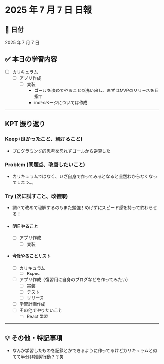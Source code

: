 # 2025 年 7 月 7 日 日報

## 📅 日付

2025 年 7 月 7 日

## ✅ 本日の学習内容

- [ ] カリキュラム
  - [ ] アプリ作成
    - [ ] 実装
      - ゴールを決めてやることの洗い出し、まずはMVPのリリースを目指す
      - indexページについては作成

---

## KPT 振り返り

### Keep (良かったこと、続けること)

- プログラミング的思考を忘れずゴールから逆算した

### Problem (問題点、改善したいこと)

- カリキュラムではなく、いざ自身で作ってみるとなると全然わからなくなってしまう。。

### Try (次に試すこと、改善策)

- 調べて改めて理解するのもまた勉強！めげずにスピード感を持って終わらせる！

- #### 明日やること
  - [ ] アプリ作成
    - [ ] 実装

- #### 今後やることリスト
  - [ ] カリキュラム
    - [ ] Rspec
  - [ ] アプリ作成（復習用に自身のブログなどを作ってみたい）
    - [ ] 実装
    - [ ] テスト
    - [ ] リリース
  - [ ] 学習計画作成
  - [ ] その他でやりたいこと
    - [ ] React 学習

---

## 💡 その他・特記事項
- なんか学習したものを記録とかできるように作ってるけどカリキュラムと似てて半分非推奨行動？？笑
